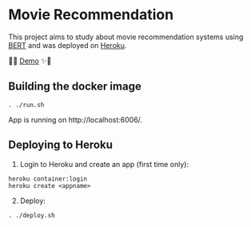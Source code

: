 # Movie Recommendation

This project aims to study about movie recommendation systems using [BERT](https://github.com/google-research/bert) and was deployed on [Heroku](https://www.heroku.com/).

🚀✨ [Demo](https://dashboard.heroku.com/apps/fundsappwithdocker) ✨🚀

## Building the docker image

```
. ./run.sh
```

App is running on http://localhost:6006/.

## Deploying to Heroku

1. Login to Heroku and create an app (first time only):

```
heroku container:login
heroku create <appname>
```

2. Deploy:

```
. ./deploy.sh
```
